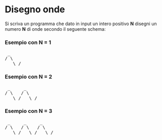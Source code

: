# Disegno onde
Si scriva un programma che dato in input un intero positivo **N** disegni un numero **N** di onde secondo il seguente schema:

### Esempio con N = 1
<pre>
 _
/ \
   \_/
</pre>

### Esempio con N = 2
<pre>
 _     _
/ \   / \
   \_/   \_/
</pre>

### Esempio con N = 3
<pre>
 _     _     _
/ \   / \   / \
   \_/   \_/   \_/
</pre>
